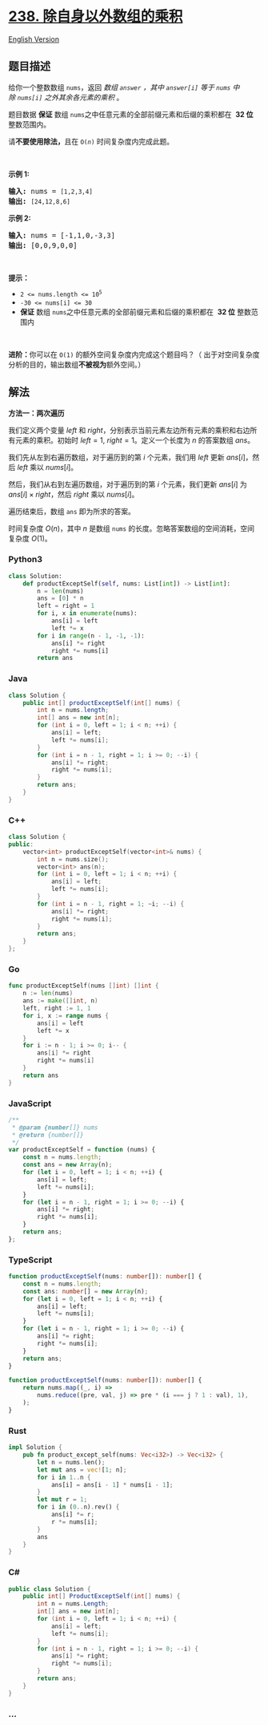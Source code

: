 # [238. 除自身以外数组的乘积](https://leetcode.cn/problems/product-of-array-except-self)

[English Version](/solution/0200-0299/0238.Product%20of%20Array%20Except%20Self/README_EN.md)

## 题目描述

<!-- 这里写题目描述 -->

<p>给你一个整数数组&nbsp;<code>nums</code>，返回 <em>数组&nbsp;<code>answer</code>&nbsp;，其中&nbsp;<code>answer[i]</code>&nbsp;等于&nbsp;<code>nums</code>&nbsp;中除&nbsp;<code>nums[i]</code>&nbsp;之外其余各元素的乘积</em>&nbsp;。</p>

<p>题目数据 <strong>保证</strong> 数组&nbsp;<code>nums</code>之中任意元素的全部前缀元素和后缀的乘积都在&nbsp; <strong>32 位</strong> 整数范围内。</p>

<p>请<strong>不要使用除法，</strong>且在&nbsp;<code>O(<em>n</em>)</code> 时间复杂度内完成此题。</p>

<p>&nbsp;</p>

<p><strong>示例 1:</strong></p>

<pre>
<strong>输入:</strong> nums = <code>[1,2,3,4]</code>
<strong>输出:</strong> <code>[24,12,8,6]</code>
</pre>

<p><strong>示例 2:</strong></p>

<pre>
<strong>输入:</strong> nums = [-1,1,0,-3,3]
<strong>输出:</strong> [0,0,9,0,0]
</pre>

<p>&nbsp;</p>

<p><strong>提示：</strong></p>

<ul>
	<li><code>2 &lt;= nums.length &lt;= 10<sup>5</sup></code></li>
	<li><code>-30 &lt;= nums[i] &lt;= 30</code></li>
	<li><strong>保证</strong> 数组&nbsp;<code>nums</code>之中任意元素的全部前缀元素和后缀的乘积都在&nbsp; <strong>32 位</strong> 整数范围内</li>
</ul>

<p>&nbsp;</p>

<p><strong>进阶：</strong>你可以在 <code>O(1)</code>&nbsp;的额外空间复杂度内完成这个题目吗？（ 出于对空间复杂度分析的目的，输出数组<strong>不被视为</strong>额外空间。）</p>

## 解法

<!-- 这里可写通用的实现逻辑 -->

**方法一：两次遍历**

我们定义两个变量 $left$ 和 $right$，分别表示当前元素左边所有元素的乘积和右边所有元素的乘积。初始时 $left=1$, $right=1$。定义一个长度为 $n$ 的答案数组 $ans$。

我们先从左到右遍历数组，对于遍历到的第 $i$ 个元素，我们用 $left$ 更新 $ans[i]$，然后 $left$ 乘以 $nums[i]$。

然后，我们从右到左遍历数组，对于遍历到的第 $i$ 个元素，我们更新 $ans[i]$ 为 $ans[i] \times right$，然后 $right$ 乘以 $nums[i]$。

遍历结束后，数组 `ans` 即为所求的答案。

时间复杂度 $O(n)$，其中 $n$ 是数组 `nums` 的长度。忽略答案数组的空间消耗，空间复杂度 $O(1)$。

<!-- tabs:start -->

### **Python3**

<!-- 这里可写当前语言的特殊实现逻辑 -->

```python
class Solution:
    def productExceptSelf(self, nums: List[int]) -> List[int]:
        n = len(nums)
        ans = [0] * n
        left = right = 1
        for i, x in enumerate(nums):
            ans[i] = left
            left *= x
        for i in range(n - 1, -1, -1):
            ans[i] *= right
            right *= nums[i]
        return ans
```

### **Java**

<!-- 这里可写当前语言的特殊实现逻辑 -->

```java
class Solution {
    public int[] productExceptSelf(int[] nums) {
        int n = nums.length;
        int[] ans = new int[n];
        for (int i = 0, left = 1; i < n; ++i) {
            ans[i] = left;
            left *= nums[i];
        }
        for (int i = n - 1, right = 1; i >= 0; --i) {
            ans[i] *= right;
            right *= nums[i];
        }
        return ans;
    }
}
```

### **C++**

```cpp
class Solution {
public:
    vector<int> productExceptSelf(vector<int>& nums) {
        int n = nums.size();
        vector<int> ans(n);
        for (int i = 0, left = 1; i < n; ++i) {
            ans[i] = left;
            left *= nums[i];
        }
        for (int i = n - 1, right = 1; ~i; --i) {
            ans[i] *= right;
            right *= nums[i];
        }
        return ans;
    }
};
```

### **Go**

```go
func productExceptSelf(nums []int) []int {
	n := len(nums)
	ans := make([]int, n)
	left, right := 1, 1
	for i, x := range nums {
		ans[i] = left
		left *= x
	}
	for i := n - 1; i >= 0; i-- {
		ans[i] *= right
		right *= nums[i]
	}
	return ans
}
```

### **JavaScript**

```js
/**
 * @param {number[]} nums
 * @return {number[]}
 */
var productExceptSelf = function (nums) {
    const n = nums.length;
    const ans = new Array(n);
    for (let i = 0, left = 1; i < n; ++i) {
        ans[i] = left;
        left *= nums[i];
    }
    for (let i = n - 1, right = 1; i >= 0; --i) {
        ans[i] *= right;
        right *= nums[i];
    }
    return ans;
};
```

### **TypeScript**

```ts
function productExceptSelf(nums: number[]): number[] {
    const n = nums.length;
    const ans: number[] = new Array(n);
    for (let i = 0, left = 1; i < n; ++i) {
        ans[i] = left;
        left *= nums[i];
    }
    for (let i = n - 1, right = 1; i >= 0; --i) {
        ans[i] *= right;
        right *= nums[i];
    }
    return ans;
}
```

```ts
function productExceptSelf(nums: number[]): number[] {
    return nums.map((_, i) =>
        nums.reduce((pre, val, j) => pre * (i === j ? 1 : val), 1),
    );
}
```

### **Rust**

```rust
impl Solution {
    pub fn product_except_self(nums: Vec<i32>) -> Vec<i32> {
        let n = nums.len();
        let mut ans = vec![1; n];
        for i in 1..n {
            ans[i] = ans[i - 1] * nums[i - 1];
        }
        let mut r = 1;
        for i in (0..n).rev() {
            ans[i] *= r;
            r *= nums[i];
        }
        ans
    }
}
```

### **C#**

```cs
public class Solution {
    public int[] ProductExceptSelf(int[] nums) {
        int n = nums.Length;
        int[] ans = new int[n];
        for (int i = 0, left = 1; i < n; ++i) {
            ans[i] = left;
            left *= nums[i];
        }
        for (int i = n - 1, right = 1; i >= 0; --i) {
            ans[i] *= right;
            right *= nums[i];
        }
        return ans;
    }
}
```

### **...**

```

```

<!-- tabs:end -->
